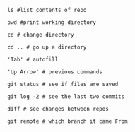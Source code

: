 ```
ls #list contents of repo
```
```
pwd #print working directory  
```
```
cd # change directory
```
```
cd .. # go up a directory
```
```
'Tab' # autofill
```
```
'Up Arrow' # previous commands
```
```
git status # see if files are saved
```
```
git log -2 # see the last two commits
```
```
diff # see changes between repos
```
```
git remote # which branch it came From
```
